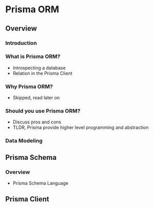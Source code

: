 # Prisma ORM

## Overview

### Introduction

### What is Prisma ORM?

- Introspecting a database
- Relation in the Prisma Client

### Why Prisma ORM?

- Skipped, read later on

### Should you use Prisma ORM? 

- Discuss pros and cons
- TLDR, Prisma provide higher level programming and abstraction

### Data Modeling

## Prisma Schema

### Overview

- Prisma Schema Language

## Prisma Client






